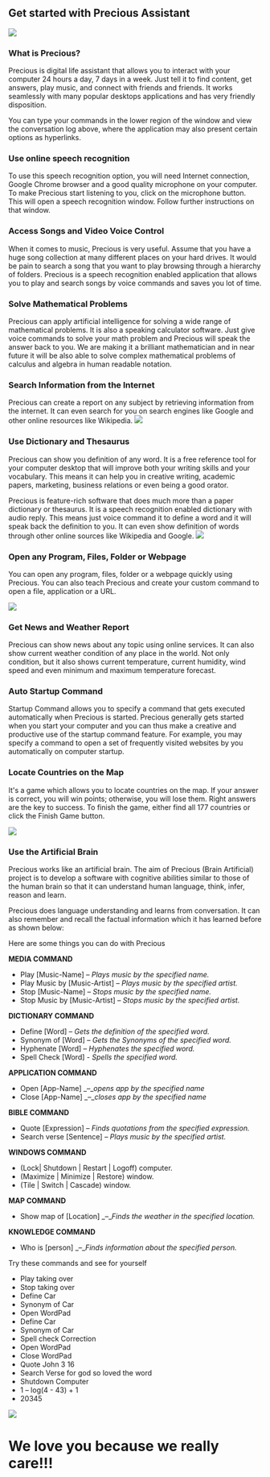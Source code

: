 ## Get started with Precious Assistant

![](RackMultipart20201127-4-1jvjkzr_html_5145a22f4890fb71.png)

### What is Precious?

Precious is digital life assistant that allows you to interact with your computer 24 hours a day, 7 days in a week. Just tell it to find content, get answers, play music, and connect with friends and friends. It works seamlessly with many popular desktops applications and has very friendly disposition.

You can type your commands in the lower region of the window and view the conversation log above, where the application may also present certain options as hyperlinks.

### Use online speech recognition

To use this speech recognition option, you will need Internet connection, Google Chrome browser and a good quality microphone on your computer. To make Precious start listening to you, click on the microphone button. This will open a speech recognition window. Follow further instructions on that window.

### Access Songs and Video Voice Control

When it comes to music, Precious is very useful. Assume that you have a huge song collection at many different places on your hard drives. It would be pain to search a song that you want to play browsing through a hierarchy of folders. Precious is a speech recognition enabled application that allows you to play and search songs by voice commands and saves you lot of time.

### Solve Mathematical Problems

Precious can apply artificial intelligence for solving a wide range of mathematical problems. It is also a speaking calculator software. Just give voice commands to solve your math problem and Precious will speak the answer back to you. We are making it a brilliant mathematician and in near future it will be also able to solve complex mathematical problems of calculus and algebra in human readable notation.

### Search Information from the Internet

Precious can create a report on any subject by retrieving information from the internet. It can even search for you on search engines like Google and other online resources like Wikipedia. ![](RackMultipart20201127-4-1jvjkzr_html_3c6ec159fa671eb8.png)

### Use Dictionary and Thesaurus

Precious can show you definition of any word. It is a free reference tool for your computer desktop that will improve both your writing skills and your vocabulary. This means it can help you in creative writing, academic papers, marketing, business relations or even being a good orator.

Precious is feature-rich software that does much more than a paper dictionary or thesaurus. It is a speech recognition enabled dictionary with audio reply. This means just voice command it to define a word and it will speak back the definition to you. It can even show definition of words through other online sources like Wikipedia and Google. ![](RackMultipart20201127-4-1jvjkzr_html_dd8f03c43bcfc654.png)

### Open any Program, Files, Folder or Webpage

You can open any program, files, folder or a webpage quickly using Precious. You can also teach Precious and create your custom command to open a file, application or a URL.

![](RackMultipart20201127-4-1jvjkzr_html_9512797ce11ec2c9.png)

### Get News and Weather Report

Precious can show news about any topic using online services. It can also show current weather condition of any place in the world. Not only condition, but it also shows current temperature, current humidity, wind speed and even minimum and maximum temperature forecast.

### Auto Startup Command

Startup Command allows you to specify a command that gets executed automatically when Precious is started. Precious generally gets started when you start your computer and you can thus make a creative and productive use of the startup command feature. For example, you may specify a command to open a set of frequently visited websites by you automatically on computer startup.

### Locate Countries on the Map

It&#39;s a game which allows you to locate countries on the map. If your answer is correct, you will win points; otherwise, you will lose them. Right answers are the key to success. To finish the game, either find all 177 countries or click the Finish Game button.

![](RackMultipart20201127-4-1jvjkzr_html_27c77c61cd2bdb19.png)

### Use the Artificial Brain

Precious works like an artificial brain. The aim of Precious (Brain Artificial) project is to develop a software with cognitive abilities similar to those of the human brain so that it can understand human language, think, infer, reason and learn.

Precious does language understanding and learns from conversation. It can also remember and recall the factual information which it has learned before as shown below:

Here are some things you can do with Precious

**MEDIA COMMAND**

- Play [Music-Name] _–_ _Plays music by the specified name._
- Play Music by [Music-Artist] _–_ _Plays music by the specified artist._
- Stop [Music-Name] _–_ _Stops music by the specified name._
- Stop Music by [Music-Artist] _–_ _Stops music by the specified artist._

**DICTIONARY COMMAND**

- Define [Word] _–_ _Gets the definition of the specified word._
- Synonym of [Word] _–_ _Gets the Synonyms of the specified word._
- Hyphenate [Word] _–_ _Hyphenates the specified word._
- Spell Check [Word] _- Spells the specified word._

**APPLICATION COMMAND**

- Open [App-Name] _–__opens app by the specified name_
- Close [App-Name] _–__closes app by the specified name_

**BIBLE COMMAND**

- Quote [Expression] _–_ _Finds quotations from the specified expression._
- Search verse [Sentence] _–_ _Plays music by the specified artist._

**WINDOWS COMMAND**

- (Lock| Shutdown | Restart | Logoff) computer.
- (Maximize | Minimize | Restore) window.
- (Tile | Switch | Cascade) window.

**MAP COMMAND**

- Show map of [Location] _–__Finds the weather in_ _the specified location._

**KNOWLEDGE COMMAND**

- Who is [person] _–__Finds information about the_ _specified person._

Try these commands and see for yourself

- Play taking over
- Stop taking over
- Define Car
- Synonym of Car
- Open WordPad
- Define Car
- Synonym of Car
- Spell check Correction
- Open WordPad
- Close WordPad
- Quote John 3 16
- Search Verse for god so loved the word
- Shutdown Computer
- 1 – log(4 - 43) + 1
- 20345

![](RackMultipart20201127-4-1jvjkzr_html_9b8bbb78fb98da5b.png)

# **We love you because we really care!!!**
